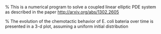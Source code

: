 % This is a numerical program to solve a coupled linear elliptic PDE system as described in the paper http://arxiv.org/abs/1302.2605

% The evolution of the chemotactic behavior of E. coli bateria over time is presented in a 3-d plot, assuming a uniform initial distribution
